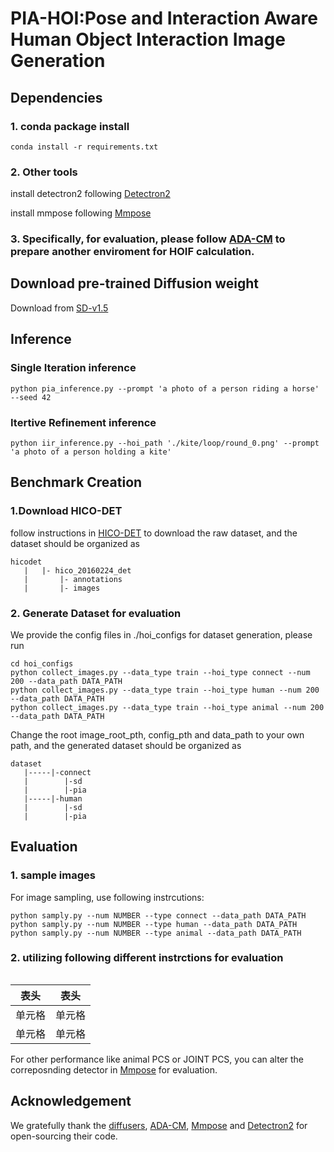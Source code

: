 # PIA-HOI:Pose and Interaction Aware Human Object Interaction Image Generation

## Dependencies

### 1. conda package install
`conda install -r requirements.txt`
### 2. Other tools
install detectron2 following [Detectron2](https://github.com/facebookresearch/detectron2)

install mmpose following [Mmpose](https://github.com/open-mmlab/mmpose)

### 3. Specifically, for evaluation, please follow [ADA-CM](https://github.com/ltttpku/ADA-CM?tab=readme-ov-file) to prepare another enviroment for HOIF calculation.
## Download pre-trained Diffusion weight 
Download from [SD-v1.5](https://huggingface.co/runwayml/stable-diffusion-v1-5)

## Inference
### Single Iteration inference
```
python pia_inference.py --prompt 'a photo of a person riding a horse' --seed 42
```
### Itertive Refinement inference
```
python iir_inference.py --hoi_path './kite/loop/round_0.png' --prompt 'a photo of a person holding a kite' 
```

## Benchmark Creation
### 1.Download HICO-DET 
follow instructions in [HICO-DET](https://github.com/fredzzhang/hicodet) to download the raw dataset,
and the dataset should be organized as
```
hicodet                            
   |   |- hico_20160224_det        
   |       |- annotations
   |       |- images
```
### 2. Generate Dataset for evaluation
We provide the config files in ./hoi_configs for dataset generation, please run
```
cd hoi_configs
python collect_images.py --data_type train --hoi_type connect --num 200 --data_path DATA_PATH
python collect_images.py --data_type train --hoi_type human --num 200 --data_path DATA_PATH
python collect_images.py --data_type train --hoi_type animal --num 200 --data_path DATA_PATH
```
Change the root image_root_pth, config_pth and data_path to your own path, and the generated dataset should be organized as
```
dataset
   |-----|-connect
   |        |-sd
   |        |-pia
   |-----|-human
   |        |-sd
   |        |-pia
```
## Evaluation
### 1. sample images 
For image sampling, use following instrcutions:
```
python samply.py --num NUMBER --type connect --data_path DATA_PATH
python samply.py --num NUMBER --type human --data_path DATA_PATH
python samply.py --num NUMBER --type animal --data_path DATA_PATH
```
### 2. utilizing following different instrctions for evaluation

```

```
|  表头   | 表头  |
|  ----  | ----  |
| 单元格  | 单元格 |
| 单元格  | 单元格 |

For other performance like animal PCS or JOINT PCS, you can alter the correposnding detector in [Mmpose](https://github.com/open-mmlab/mmpose) for evaluation.

## Acknowledgement
We gratefully thank the [diffusers](https://github.com/huggingface/diffusers), [ADA-CM](https://github.com/ltttpku/ADA-CM?tab=readme-ov-file),  [Mmpose](https://github.com/open-mmlab/mmpose) and [Detectron2](https://github.com/facebookresearch/detectron2) for open-sourcing their code.
